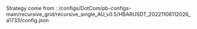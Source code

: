 Strategy come from : /configs/DotCom/pb-configs-main/recursive_grid/recursive_single_AU_v0.5/HBARUSDT_20221106112026_a1733/config.json